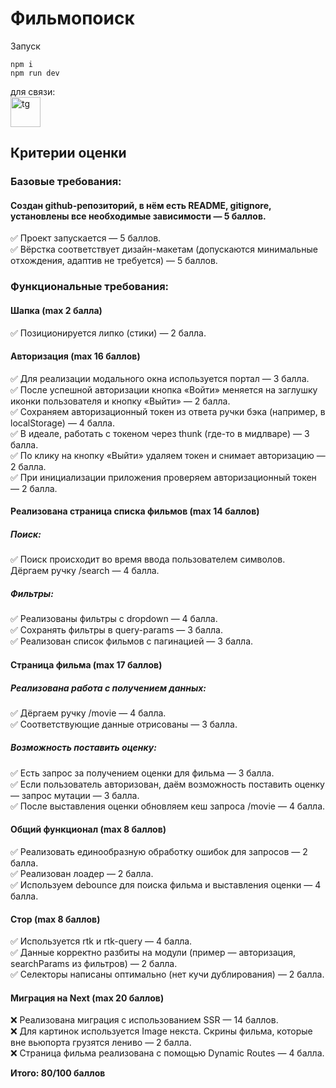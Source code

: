 # Фильмопоиск

Запуск
```
npm i
npm run dev
```

для связи:   
<a href="https://t.me/Koteikanata">
  <img src="https://cdn.icon-icons.com/icons2/2807/PNG/512/telegram_icon_178920.png" alt="tg" width="48" />
</a>


## Критерии оценки

### Базовые требования:

#### Создан github-репозиторий, в нём есть README, gitignore, установлены все необходимые зависимости — 5 баллов.
✅ Проект запускается — 5 баллов.   
✅ Вёрстка соответствует дизайн-макетам (допускаются минимальные отхождения, адаптив не требуется) — 5 баллов.   

### Функциональные требования:

#### Шапка (max 2 балла)
✅ Позиционируется липко (стики) — 2 балла.

#### Авторизация (max 16 баллов)
✅ Для реализации модального окна используется портал — 3 балла.   
✅ После успешной авторизации кнопка «Войти» меняется на заглушку иконки пользователя и кнопку «Выйти» — 2 балла.   
✅ Сохраняем авторизационный токен из ответа ручки бэка (например, в localStorage) — 4 балла.   
✅ В идеале, работать с токеном через thunk (где-то в мидлваре) — 3 балла.   
✅ По клику на кнопку «Выйти» удаляем токен и снимает авторизацию — 2 балла.   
✅ При инициализации приложения проверяем авторизационный токен — 2 балла.   

#### Реализована страница списка фильмов (max 14 баллов)
##### Поиск:
✅ Поиск происходит во время ввода пользователем символов. Дёргаем ручку /search — 4 балла.   
##### Фильтры:
✅ Реализованы фильтры с dropdown — 4 балла.   
✅ Сохранять фильтры в query-params — 3 балла.   
✅ Реализован список фильмов с пагинацией — 3 балла.   

#### Страница фильма (max 17 баллов)
##### Реализована работа с получением данных:
✅ Дёргаем ручку /movie — 4 балла.   
✅ Соответствующие данные отрисованы — 3 балла.   
##### Возможность поставить оценку:
✅ Есть запрос за получением оценки для фильма — 3 балла.   
✅ Если пользователь авторизован, даём возможность поставить оценку — запрос мутации — 3 балла.   
✅ После выставления оценки обновляем кеш запроса /movie — 4 балла.   

#### Общий функционал (max 8 баллов)
✅ Реализовать единообразную обработку ошибок для запросов — 2 балла.   
✅ Реализован лоадер — 2 балла.   
✅ Используем debounce для поиска фильма и выставления оценки — 4 балла.   

#### Стор (max 8 баллов)
✅ Используется rtk и rtk-query — 4 балла.   
✅ Данные корректно разбиты на модули (пример — авторизация, searchParams из фильтров) — 2 балла.   
✅ Селекторы написаны оптимально (нет кучи дублирования) — 2 балла.   

#### Миграция на Next (max 20 баллов)
❌ Реализована миграция с использованием SSR — 14 баллов.   
❌ Для картинок используется Image некста. Скрины фильма, которые вне вьюпорта грузятся лениво — 2 балла.   
❌ Страница фильма реализована с помощью Dynamic Routes — 4 балла.   

<b>Итого: 80/100 баллов</b>
